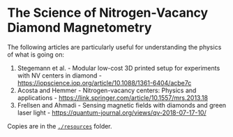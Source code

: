 # The Science of Nitrogen-Vacancy Diamond Magnetometry

The following articles are particularly useful for understanding the physics of what is going on:

1. Stegemann et al. - Modular low-cost 3D printed setup for experiments with NV centers in diamond - https://iopscience.iop.org/article/10.1088/1361-6404/acbe7c
1. Acosta and Hemmer - Nitrogen-vacancy centers: Physics and applications - https://link.springer.com/article/10.1557/mrs.2013.18 
1. Frellsen and Ahmadi - Sensing magnetic fields with diamonds and green laser light - https://quantum-journal.org/views/qv-2018-07-17-10/ 

Copies are in the [`./resources`](./resources/) folder. 
